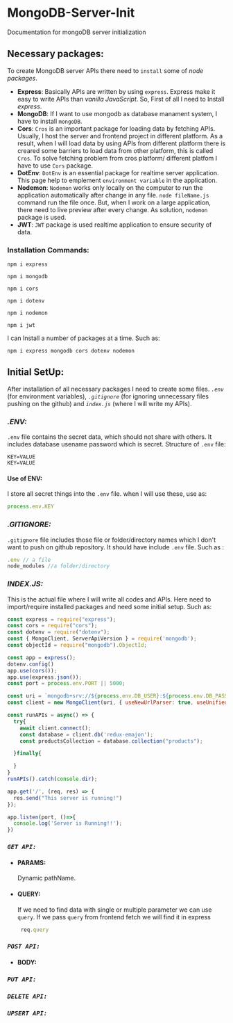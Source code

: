 # MongoDB-Server-Init
 Documentation for mongoDB server initialization

## **Necessary packages:**
 To create MongoDB server APIs there need to `install` some of *node packages*. 
 * **Express**: Basically APIs are written by using `express`. Express make it easy to write APIs than *vanilla JavaScript*. So, First of all I need to Install *express*.
 * **MongoDB**: If I want to use mongodb as database manament system, I have to install `mongoDB`.
 * **Cors**: `Cros` is an important package for loading data by fetching APIs. Usually, I host the server and frontend project in different platform. As a result, when I will load data by using APIs from different platform there is creared some barriers to load data from other platform, this is called `Cros`. To solve fetching problem from cros platform/ different platfom I have to use `Cors` package.
 * **DotEnv**: `DotEnv` is an essential package for realtime server application. This page help to emplement `environment variable` in the application.
 * **Nodemon**: `Nodemon` works only locally on the computer to run the application automatically after change in any file. `node fileName.js` command run the file once. But, when I work on a large application, there need to live preview after every change. As solution, `nodemon` package is used.
 * **JWT**: `JWT` package is used realtime application to ensure security of data.
 ### **Installation Commands:**
 ```
 npm i express
 ``` 
 ```
 npm i mongodb
 ``` 
 ```
 npm i cors
 ``` 
 ```
 npm i dotenv
 ``` 
 ```
 npm i nodemon
 ``` 
 ```
 npm i jwt
 ``` 
 I can Install a number of packages at a time. Such as:
 ```
 npm i express mongodb cors dotenv nodemon
 ```

## **Initial SetUp:**
After installation of all necessary packages I need to create some files. *`.env`* (for environment variables), *`.gitignore`* (for ignoring unnecessary files pushing on the github) and *`index.js`* (where I will write my APIs).

### ***.ENV:***
`.env` file contains the secret data, which should not share with others. It includes database usename password which is secret. Structure of `.env` file:
```
KEY=VALUE
KEY=VALUE
```
#### **Use of ENV:**
I store all secret things into the `.env` file. when I will use these, use as:
```js
process.env.KEY
```

### ***.GITIGNORE:***
`.gitignore` file includes those file or folder/directory names which I don't want to push on github repository. It should have include `.env` file. Such as :
```js
.env // a file
node_modules //a folder/directory
```

### ***INDEX.JS:***
This is the actual file where I will write all codes and APIs. Here need to import/require installed packages and need some initial setup. Such as:
```js
const express = require("express");
const cors = require("cors");
const dotenv = require("dotenv");
const { MongoClient, ServerApiVersion } = require('mongodb');
const objectId = require("mongodb").ObjectId;

const app = express();
dotenv.config()
app.use(cors());
app.use(express.json());
const port = process.env.PORT || 5000;

const uri = `mongodb+srv://${process.env.DB_USER}:${process.env.DB_PASS}@cluster0.muk27.mongodb.net/?retryWrites=true&w=majority`;
const client = new MongoClient(uri, { useNewUrlParser: true, useUnifiedTopology: true, serverApi: ServerApiVersion.v1 });

const runAPIs = async() => {
  try{
    await client.connect();
    const database = client.db('redux-emajon');
    const productsCollection = database.collection("products");

  }finally{

  }
}
runAPIs().catch(console.dir);

app.get('/', (req, res) => {
  res.send("This server is running!")
});

app.listen(port, ()=>{
  console.log('Server is Running!!');
})
```

### ***`GET API:`***
- #### **PARAMS:**
  Dynamic pathName.
- #### **QUERY:**
  If we need to find data with single or multiple parameter we can use `query`. If we pass `query` from frontend fetch we will find it in express 
  ```js
   req.query
   ```

### ***`POST API:`***
- #### **BODY:**

### ***`PUT API:`***

### ***`DELETE API:`***

### ***`UPSERT API:`***